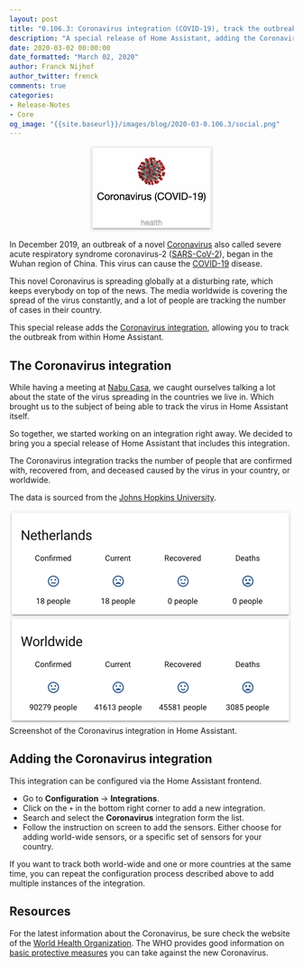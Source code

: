 ```yaml
---
layout: post
title: "0.106.3: Coronavirus integration (COVID-19), track the outbreak"
description: "A special release of Home Assistant, adding the Coronavirus integration (COVID-19)."
date: 2020-03-02 00:00:00
date_formatted: "March 02, 2020"
author: Franck Nijhof
author_twitter: frenck
comments: true
categories:
- Release-Notes
- Core
og_image: "{{site.baseurl}}/images/blog/2020-03-0.106.3/social.png"
---
```


<a href='/integrations/#version/0.106'><img src='/images/blog/2020-03-0.106.3/components.png' style='border: 0;box-shadow: none; display: block; margin-left: auto; margin-right: auto;'></a>

In December 2019, an outbreak of a novel [Coronavirus](https://en.wikipedia.org/wiki/Coronavirus)
also called severe acute respiratory syndrome coronavirus-2
([SARS-CoV-2](https://en.wikipedia.org/wiki/Severe_acute_respiratory_syndrome_coronavirus_2)),
began in the Wuhan region of China. This virus can cause the
[COVID-19](https://en.wikipedia.org/wiki/Coronavirus_disease_2019) disease.

This novel Coronavirus is spreading globally at a disturbing rate, which keeps
everybody on top of the news. The media worldwide is covering the spread of
the virus constantly, and a lot of people are tracking the number of cases
in their country.

This special release adds the [Coronavirus integration](/integrations/coronavirus),
allowing you to track the outbreak from within Home Assistant.

## The Coronavirus integration

While having a meeting at [Nabu Casa](https://www.nabucasa.com/),
we caught ourselves talking a lot about the state of the virus spreading in
the countries we live in. Which brought us to the subject of being able to
track the virus in Home Assistant itself.

So together, we started working on an integration right away. We decided to
bring you a special release of Home Assistant that includes this integration.

The Coronavirus integration tracks the number of people that are confirmed with,
recovered from, and deceased caused by the virus in your country, or worldwide.

The data is sourced from the [Johns Hopkins University](https://www.arcgis.com/apps/opsdashboard/index.html#/bda7594740fd40299423467b48e9ecf6).

<p class='img'>
<img src='/images/blog/2020-03-0.106.3/screenshot.png' alt='Screenshot of the Coronavirus integration in Home Assistant'></a>
Screenshot of the Coronavirus integration in Home Assistant.
</p>

## Adding the Coronavirus integration

This integration can be configured via the Home Assistant frontend.

- Go to **Configuration** -> **Integrations**.
- Click on the `+` in the bottom right corner to add a new integration.
- Search and select the **Coronavirus** integration form the list.
- Follow the instruction on screen to add the sensors. Either choose for adding
  world-wide sensors, or a specific set of sensors for your country.

If you want to track both world-wide and one or more countries at the same time,
you can repeat the configuration process described above to add multiple
instances of the integration.

## Resources

For the latest information about the Coronavirus, be sure check the website
of the [World Health Organization](https://www.who.int/). The WHO provides
good information on
[basic protective measures](https://www.who.int/emergencies/diseases/novel-coronavirus-2019/advice-for-public)
you can take against the new Coronavirus.
